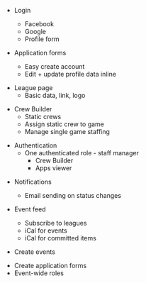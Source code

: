- Login
  - Facebook
  - Google
  - Profile form

- Application forms
  - Easy create account
  + Edit + update profile data inline

+ League page
  + Basic data, link, logo

- Crew Builder
  - Static crews
  - Assign static crew to game
  - Manage single game staffing

+ Authentication
  + One authenticated role - staff manager
    + Crew Builder
    + Apps viewer

- Notifications
  - Email sending on status changes

- Event feed
  - Subscribe to leagues
  - iCal for events
  - iCal for committed items

+ Create events
- Create application forms
- Event-wide roles
